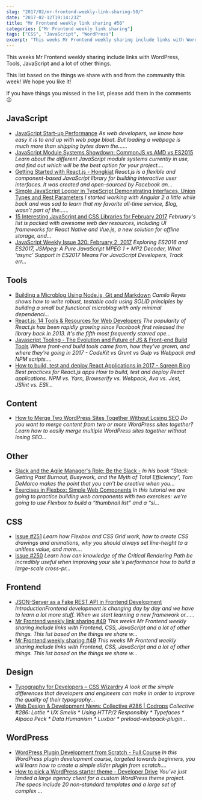 ```yaml
---
slug: "2017/02/mr-frontend-weekly-link-sharing-50/"
date: "2017-02-12T19:14:23Z"
title: "Mr Frontend weekly link sharing #50"
categories: ["Mr Frontend weekly link sharing"]
tags: ["CSS", "JavaScript", "WordPress"]
excerpt: "This weeks Mr Frontend weekly sharing include links with WordPress, Tools, JavaScript and a lot of ..."
---
```


This weeks Mr Frontend weekly sharing include links with WordPress, Tools, JavaScript and a lot of other things.

This list based on the things we share with and from the community this week! We hope you like it!

If you have things you missed in the list, please add them in the comments 😉

## JavaScript

* [JavaScript Start-up Performance](http://buff.ly/2l1eZwi "JavaScript Start-up Performance") _As web developers, we know how easy it is to end up with web page bloat. But loading a webpage is much more than shipping bytes down the…..._
* [JavaScript Module Systems Showdown: CommonJS vs AMD vs ES2015](http://buff.ly/2lmULcX "JavaScript Module Systems Showdown: CommonJS vs AMD vs ES2015") _Learn about the different JavaScript module systems currently in use, and find out which will be the best option for your project...._
* [Getting Started with React.js - Hongkiat](http://buff.ly/2k1tnA6 "Getting Started with React.js - Hongkiat") _React.js is a flexible and component-based JavaScript library for building interactive user interfaces. It was created and open-sourced by Facebook an..._
* [Simple JavaScript Logger in TypeScript Demonstrating Interfaces, Union Types and Rest Parameters](http://buff.ly/2kmB07x "Simple JavaScript Logger in TypeScript Demonstrating Interfaces, Union Types and Rest Parameters") _I started working with Angular 2 a little while back and was sad to learn that my favorite all-time service, $log, wasn’t part of the…..._
* [15 Interesting JavaScript and CSS Libraries for February 2017](http://buff.ly/2kIb0Vj "15 Interesting JavaScript and CSS Libraries for February 2017") _February's list is packed with awesome web dev resources, including UI frameworks for React Native and Vue.js, a new solution for offline storage, and..._
* [JavaScript Weekly Issue 320: February 2, 2017](http://buff.ly/2jMGPMT "JavaScript Weekly Issue 320: February 2, 2017") _Exploring ES2016 and ES2017, JSMpeg: A Pure JavaScript MPEG 1 + MP2 Decoder, What 'async' Support in ES2017 Means For JavaScript Developers, Track err..._

## Tools

* [Building a Microblog Using Node.js, Git and Markdown](http://buff.ly/2kw1bJf "Building a Microblog Using Node.js, Git and Markdown") _Camilo Reyes shows how to write robust, testable code using SOLID principles by building a small but functional microblog with only minimal dependenci..._
* [React.js: 14 Tools & Resources for Web Developers](http://buff.ly/2lkvD7x "React.js: 14 Tools & Resources for Web Developers") _The popularity of React.js has been rapidly growing since Facebook first released the library back in 2013\. It's the fifth most frequently starred ope..._
* [Javascript Tooling - The Evolution and Future of JS & Front-end Build Tools](http://buff.ly/2kI1lhw "Javascript Tooling - The Evolution and Future of JS & Front-end Build Tools") _Where front-end build tools came from, how they've grown, and where they're going in 2017 - CodeKit vs Grunt vs Gulp vs Webpack and NPM scripts...._
* [How to build, test and deploy React Applications in 2017 - Sqreen Blog](http://buff.ly/2k8fm4f "How to build, test and deploy React Applications in 2017 - Sqreen Blog") _Best practices for React.js apps How to build, test and deploy React applications. NPM vs. Yarn, Browserify vs. Webpack, Ava vs. Jest, JSlint vs. ESli..._

## Content

* [How to Merge Two WordPress Sites Together Without Losing SEO](http://buff.ly/2kRSSrI "How to Merge Two WordPress Sites Together Without Losing SEO") _Do you want to merge content from two or more WordPress sites together? Learn how to easily merge multiple WordPress sites together without losing SEO..._

## Other

* [Slack and the Agile Manager's Role: Be the Slack -](http://buff.ly/2lmXYcn "Slack and the Agile Manager's Role: Be the Slack -") _In his book “Slack: Getting Past Burnout, Busywork, and the Myth of Total Efficiency”, Tom DeMarco makes the point that you can’t be creative when you..._
* [Exercises in Flexbox: Simple Web Components](http://buff.ly/2k1NM7W "Exercises in Flexbox: Simple Web Components") _In this tutorial we are going to practice building web components with two exercises: we’re going to use Flexbox to build a “thumbnail list” and a “si..._

## CSS

* [Issue #251](http://buff.ly/2kMxzrQ "Issue #251") _Learn how Flexbox and CSS Grid work, how to create CSS drawings and animations, why you should always set line-height to a unitless value, and more...._
* [Issue #250](http://buff.ly/2jPsD0B "Issue #250") _Learn how can knowledge of the Critical Rendering Path be incredibly useful when improving your site's performance how to build a large-scale cross-pr..._

## Frontend

* [JSON-Server as a Fake REST API in Frontend Development](http://buff.ly/2kMF1TX "JSON-Server as a Fake REST API in Frontend Development") _IntroductionFrontend development is changing day by day and we have to learn a lot more stuff. When we start learning a new framework or......_
* [Mr Frontend weekly link sharing #49](http://buff.ly/2lcZXzW "Mr Frontend weekly link sharing #49") _This weeks Mr Frontend weekly sharing include links with Frontend, CSS, JavaScript and a lot of other things. This list based on the things we share w..._
* [Mr Frontend weekly sharing #49](http://blog.mrfrontend.org/2017/02/mr-frontend-weekly-sharing-49/ "Mr Frontend weekly sharing #49") _This weeks Mr Frontend weekly sharing include links with Frontend, CSS, JavaScript and a lot of other things. This list based on the things we share w..._

## Design

* [Typography for Developers – CSS Wizardry](http://buff.ly/2kCBaq2 "Typography for Developers – CSS Wizardry") _A look at the simple differences that developers and engineers can make in order to improve the quality of their typography..._
* [Web Design & Development News: Collective #286 | Codrops](http://buff.ly/2k86iwm "Web Design & Development News: Collective #286 | Codrops") _Collective #286: Lottie * UX Smells * Using HTTP/2 Responsibly * Typefaces * Alpaca Peck * Data Humanism * Luxbar * preload-webpack-plugin..._

## WordPress

* [WordPress Plugin Development from Scratch - Full Course](http://buff.ly/2k8nn9n "WordPress Plugin Development from Scratch - Full Course") _In this WordPress plugin development course, targeted towards beginners, you will learn how to create a simple slider plugin from scratch...._
* [How to pick a WordPress starter theme - Developer Drive](http://buff.ly/2k8f2CO "How to pick a WordPress starter theme - Developer Drive") _You’ve just landed a large agency client for a custom WordPress theme project. The specs include 20 non-standard templates and a large set of complex ..._